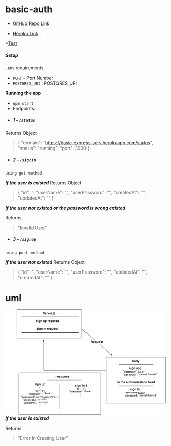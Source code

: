 # basic-auth

* [GitHub Repo Link](https://github.com/samahhamed227/basic_auth)

* [Heroku Link](https://samah-auth.herokuapp.com/) :

*[Test](https://github.com/samahhamed227/basic_auth/actions)

##### Setup
`.env` requirements
  * `PORT` - Port Number
  * `POSTGRES_URI` : POSTGRES_URI

**Running the app**
* `npm start`
* Endpoints:
* ##### 1 -  `/status`

Returns Object

>{
  "domain": "https://basic-express-serv.herokuapp.com/status",
  "status": "running",
  "port": 3000
}

* ##### 2 -  `/signin`
`using get method`

***If the user is existed***
Returns Object
> {
    "id": 1,
    "userName": "",
    "userPassword": "",
    "createdAt": "",
    "updatedAt": ""
}

***If the user not existed or the password is wrong existed***

Returns
> "Invalid User"



* ##### 3 -  `/signup`
`using post method`

***If the user not existed***
Returns Object
> {
    "id": 1,
    "userName": "",
    "userPassword": "",
    "updatedAt": "",
    "createdAt": ""
}

# uml 
![](samahuml.png)
***If the user is existed***

Returns
> "Error In Creating User"